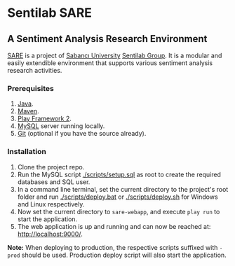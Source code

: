 # Sentilab SARE #
## A Sentiment Analysis Research Environment ##

[SARE][] is a project of [Sabancı University][Sabanci] [Sentilab Group][Sentilab]. It is a modular and easily extendible environment that supports various sentiment analysis research activities.

[SARE]: http://sare2.sabanciuniv.edu	"Sentilab SARE"
[Sabanci]: http://www.sabanciuniv.edu	"Sabancı University"
[Sentilab]: http://sentilab.sabanciuniv.edu	"Sabancı Sentilab Group"

### Prerequisites ###
1. [Java][].
2. [Maven][].
3. [Play Framework 2][Play].
4. [MySQL][] server running locally.
5. [Git][] (optional if you have the source already).

[Java]: http://www.oracle.com/technetwork/java/javase/downloads/index.html	"JDK download"
[Maven]: http://maven.apache.org/download.cgi	"Maven download"
[Play]: http://www.playframework.com/download	"Play 2 download"
[MySQL]: http://www.mysql.com/downloads/	"MySQL download"
[Git]: http://git-scm.com/downloads	"Git SCM download"

### Installation ###
1.	Clone the project repo.
2.	Run the MySQL script [./scripts/setup.sql][setup.sql] as root to create the required databases and SQL user.
3.	In a command line terminal, set the current directory to the project's root folder and run [./scripts/deploy.bat][deploy.bat] or [./scripts/deploy.sh][deploy.sh] for Windows and Linux respectively.
4.	Now set the current directory to `sare-webapp`, and execute `play run` to start the application.
5.	The web application is up and running and can now be reached at: <http://localhost:9000/>.

**Note:** When deploying to production, the respective scripts suffixed with `-prod` should be used. Production deploy script will also start the application.

[setup.sql]: https://bitbucket.org/sentilab/sare/raw/master/scripts/setup.sql	"SQL setup script"
[deploy.bat]: https://bitbucket.org/sentilab/sare/raw/master/scripts/deploy.bat	"Windows deploy script"
[deploy.sh]: https://bitbucket.org/sentilab/sare/raw/master/scripts/deploy.sh	"Linux deploy script"